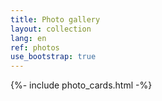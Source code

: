 ```yaml
---
title: Photo gallery
layout: collection
lang: en
ref: photos
use_bootstrap: true
---
```


{%- include photo_cards.html -%}